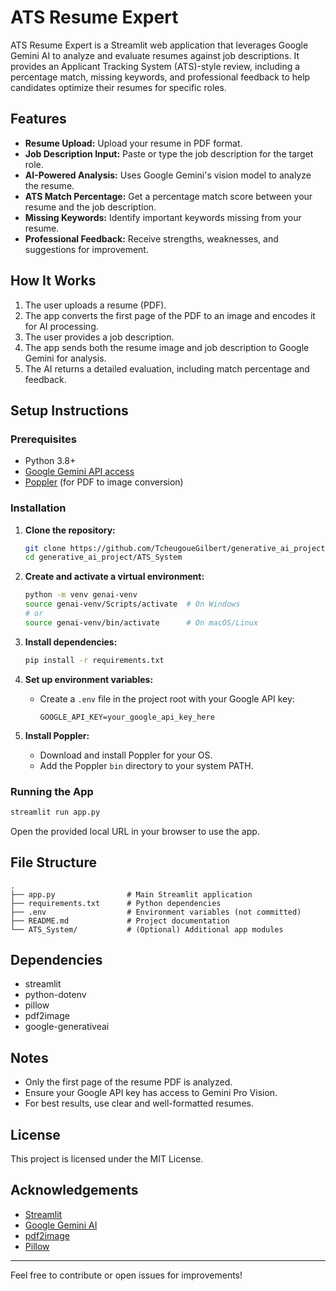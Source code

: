 # ATS Resume Expert

ATS Resume Expert is a Streamlit web application that leverages Google Gemini AI to analyze and evaluate resumes against job descriptions. It provides an Applicant Tracking System (ATS)-style review, including a percentage match, missing keywords, and professional feedback to help candidates optimize their resumes for specific roles.

## Features

- **Resume Upload:** Upload your resume in PDF format.
- **Job Description Input:** Paste or type the job description for the target role.
- **AI-Powered Analysis:** Uses Google Gemini's vision model to analyze the resume.
- **ATS Match Percentage:** Get a percentage match score between your resume and the job description.
- **Missing Keywords:** Identify important keywords missing from your resume.
- **Professional Feedback:** Receive strengths, weaknesses, and suggestions for improvement.

## How It Works

1. The user uploads a resume (PDF).
2. The app converts the first page of the PDF to an image and encodes it for AI processing.
3. The user provides a job description.
4. The app sends both the resume image and job description to Google Gemini for analysis.
5. The AI returns a detailed evaluation, including match percentage and feedback.

## Setup Instructions

### Prerequisites

- Python 3.8+
- [Google Gemini API access](https://ai.google.dev/)
- [Poppler](https://github.com/oschwartz10612/poppler-windows) (for PDF to image conversion)

### Installation

1. **Clone the repository:**
    ```sh
    git clone https://github.com/TcheugoueGilbert/generative_ai_project
    cd generative_ai_project/ATS_System
    ```

2. **Create and activate a virtual environment:**
    ```sh
    python -m venv genai-venv
    source genai-venv/Scripts/activate  # On Windows
    # or
    source genai-venv/bin/activate      # On macOS/Linux
    ```

3. **Install dependencies:**
    ```sh
    pip install -r requirements.txt
    ```

4. **Set up environment variables:**
    - Create a `.env` file in the project root with your Google API key:
      ```
      GOOGLE_API_KEY=your_google_api_key_here
      ```

5. **Install Poppler:**
    - Download and install Poppler for your OS.
    - Add the Poppler `bin` directory to your system PATH.

### Running the App

```sh
streamlit run app.py
```

Open the provided local URL in your browser to use the app.

## File Structure

```
.
├── app.py                # Main Streamlit application
├── requirements.txt      # Python dependencies
├── .env                  # Environment variables (not committed)
├── README.md             # Project documentation
└── ATS_System/           # (Optional) Additional app modules
```

## Dependencies

- streamlit
- python-dotenv
- pillow
- pdf2image
- google-generativeai

## Notes

- Only the first page of the resume PDF is analyzed.
- Ensure your Google API key has access to Gemini Pro Vision.
- For best results, use clear and well-formatted resumes.

## License

This project is licensed under the MIT License.

## Acknowledgements

- [Streamlit](https://streamlit.io/)
- [Google Gemini AI](https://ai.google.dev/)
- [pdf2image](https://github.com/Belval/pdf2image)
- [Pillow](https://python-pillow.org/)

---

Feel free to contribute or open issues for improvements!